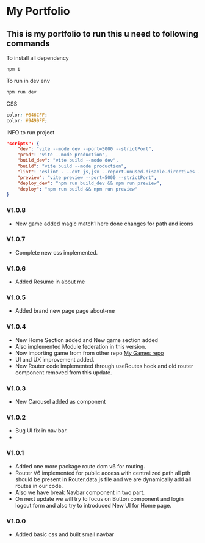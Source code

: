 # My Portfolio

## This is my portfolio to run this u need to following commands

To install all dependency
```powershell
npm i
```

To run in dev env
```powershell
npm run dev
``````
CSS
```css
color: #646CFF;
color: #9499FF;
``````

INFO to run project
```json
"scripts": {
    "dev": "vite --mode dev --port=5000 --strictPort",
    "prod": "vite --mode production",
    "build_dev": "vite build --mode dev",
    "build": "vite build --mode production",
    "lint": "eslint . --ext js,jsx --report-unused-disable-directives --max-warnings 0",
    "preview": "vite preview --port=5000 --strictPort",
    "deploy_dev": "npm run build_dev && npm run preview",
    "deploy": "npm run build && npm run preview"
}
```
### V1.0.8
* New game added magic match1 here done changes for path and icons
### V1.0.7
* Complete new css implemented.
### V1.0.6
* Added Resume in about me
### V1.0.5
* Added brand new page page about-me

### V1.0.4
* New Home Section added and New game section added
* Also implemented Module federation in this version.
* Now importing game from from other repo [My Games repo](https://github.com/mabhisheksingh/MyGames_F)
* UI and UX improvement added.
* New Router code implemented through useRoutes hook and old router component removed from this update.

### V1.0.3
* New Carousel added as component
### V1.0.2
* Bug UI fix in nav bar.
*  
### V1.0.1
* Added one more package route dom v6 for routing.
* Router V6 implemented for public access with centralized path all pth should be present in Router.data.js file and we are dynamically add all routes in our code.
* Also we have break Navbar component in two part.
* On next update we will try to focus on Button component and login logout form and also try to introduced New UI for Home page.

### V1.0.0
* Added basic css and built small navbar
